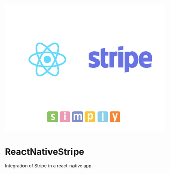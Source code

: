 <h1 align="center">
  <img src="./readme_assets/docs.png"/><br>
</h1>

# ReactNativeStripe
Integration of Stripe in a react-native app.
